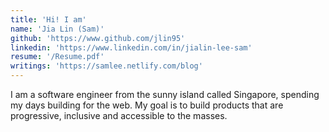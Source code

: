 ```yaml
---
title: 'Hi! I am'
name: 'Jia Lin (Sam)'
github: 'https://www.github.com/jlin95'
linkedin: 'https://www.linkedin.com/in/jialin-lee-sam'
resume: '/Resume.pdf'
writings: 'https://samlee.netlify.com/blog'
---
```


I am a software engineer from the sunny island called Singapore, spending my days building for the web.
My goal is to build products that are progressive, inclusive and accessible to the masses.
